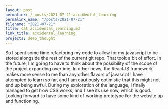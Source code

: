 ```yaml
---
layout: post
permalink: /_posts/2021-07-21-accidental_learning
permalink_name: "/posts/2021-07-21"
filename: "2021-07-21"
title: cat accidental_learning.md
link_title: accidental_learning
projects: deep_thought
---
```

So I spent some time refactoring my code to allow for my javascript to be stored alongside the rest of the current git repo. That took a bit of effort. In the future, I'm going to have to think about the possibility of the scope of the project expanding overtime.
In other news, the ReactJS framework makes more sense to me than any other flavors of javasript I have attempted to learn so far, and I am cautiously optimistic that this might not end up being awful. During my exploration of the language, I finally managed to get how CSS works, and I see its use now, which is good.
Looking forward to have some kind of working prototype for the website up and functioning.